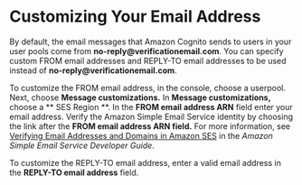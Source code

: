 # Customizing Your Email Address<a name="cognito-user-pool-settings-email-address-customization"></a>

By default, the email messages that Amazon Cognito sends to users in your user pools come from **no\-reply@verificationemail\.com**\. You can specify custom FROM email addresses and REPLY\-TO email addresses to be used instead of **no\-reply@verificationemail\.com**\.

To customize the FROM email address, in the console, choose a userpool\. Next, choose **Message customizations\.** In **Message customizations,** choose a ** SES Region **\. In the **FROM email address ARN** field enter your email address\. Verify the Amazon Simple Email Service identity by choosing the link after the **FROM email address ARN field\.** For more information, see [Verifying Email Addresses and Domains in Amazon SES](https://docs.aws.amazon.com/ses/latest/DeveloperGuide/verify-addresses-and-domains.html) in the *Amazon Simple Email Service Developer Guide*\.

To customize the REPLY\-TO email address, enter a valid email address in the **REPLY\-TO email address** field\.